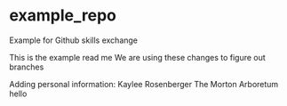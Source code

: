 # example_repo
Example for Github skills exchange 

This is the example read me 
We are using these changes to figure out branches 

Adding personal information: Kaylee Rosenberger
The Morton Arboretum
hello

